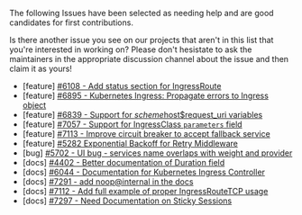 The following Issues have been selected as needing help and are good candidates for first contributions.

Is there another issue you see on our projects that aren't in this list that you're interested in working on? Please don't hesistate to ask the maintainers in the appropriate discussion channel about the issue and then claim it as yours!

- [feature] [#6108 - Add status section for IngressRoute](https://github.com/traefik/traefik/issues/6108)
- [feature] [#6895 - Kubernetes Ingress: Propagate errors to Ingress object](https://github.com/traefik/traefik/issues/6895)
- [feature] [#6839 - Support for $scheme$host$request_uri variables](https://github.com/traefik/traefik/issues/6839)
- [feature] [#7057 - Support for IngressClass `parameters` field](https://github.com/traefik/traefik/issues/7057)
- [feature] [#7113 - Improve circuit breaker to accept fallback service](https://github.com/traefik/traefik/issues/7113)
- [feature] [#5282 Exponential Backoff for Retry Middleware](https://github.com/traefik/traefik/issues/5282)
- [bug] [#5702 - UI bug - services name overlaps with weight and provider](https://github.com/traefik/traefik/issues/5702)
- [docs] [#4402 - Better documentation of Duration field](https://github.com/traefik/traefik/issues/4402)
- [docs] [#6044 - Documentation for Kubernetes Ingress Controller](https://github.com/traefik/traefik/issues/6044)
- [docs] [#7291 - add noop@internal in the docs](https://github.com/traefik/traefik/issues/7291)
- [docs] [#7112 - Add full example of proper IngressRouteTCP usage](https://github.com/traefik/traefik/issues/7112)
- [docs] [#7297 - Need Documentation on Sticky Sessions](https://github.com/traefik/traefik/issues/7297)